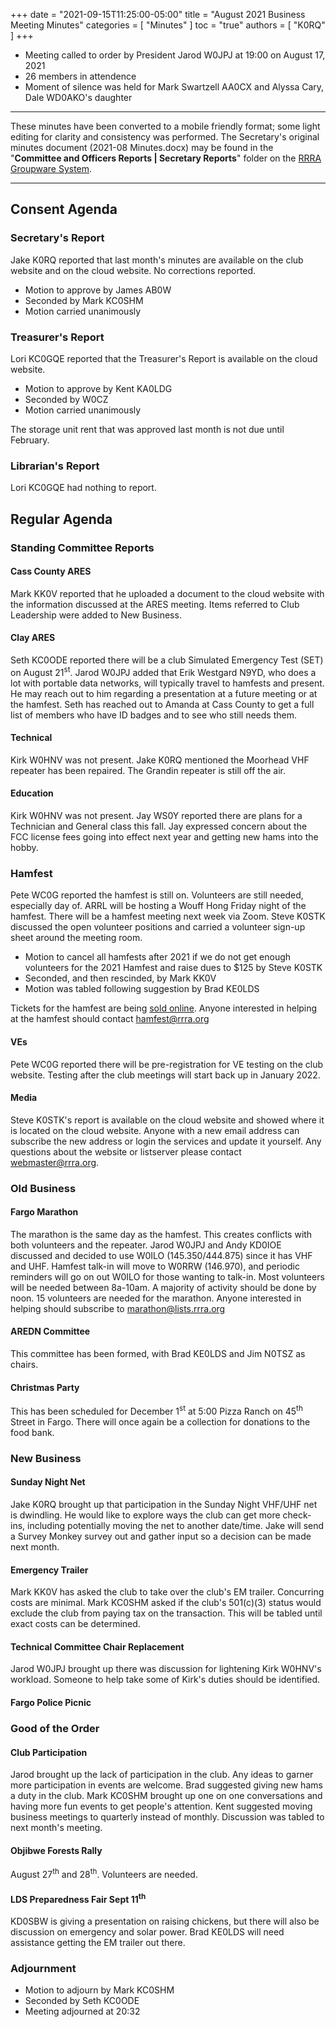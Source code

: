 +++
date = "2021-09-15T11:25:00-05:00"
title = "August 2021 Business Meeting Minutes"
categories = [ "Minutes" ]
toc = "true"
authors = [ "K0RQ" ]
+++
* Meeting called to order by President Jarod W0JPJ at 19:00 on August 17, 2021
* 26 members in attendence
* Moment of silence was held for Mark Swartzell AA0CX and Alyssa Cary, Dale WD0AKO's daughter

<!--more-->

---

These minutes have been converted to a mobile friendly format; some light
editing for clarity and consistency was performed. The Secretary's original
minutes document (2021-08 Minutes.docx) may be found in the
"**Committee and Officers Reports | Secretary Reports**" folder on the
[RRRA Groupware System](https://cloud.rrra.org/). 

---

## Consent Agenda 

### Secretary's Report

Jake K0RQ reported that last month's minutes are available on the club
website and on the cloud website. No corrections reported.

* Motion to approve by James AB0W
* Seconded by Mark KC0SHM
* Motion carried unanimously

### Treasurer's Report

Lori KC0GQE reported that the Treasurer's Report is available on the
cloud website.

* Motion to approve by Kent KA0LDG
* Seconded by W0CZ
* Motion carried unanimously

The storage unit rent that was approved last month is not due until
February.

### Librarian's Report

Lori KC0GQE had nothing to report.

## Regular Agenda

### Standing Committee Reports 

#### Cass County ARES

Mark KK0V reported that he uploaded a document to the cloud website with
the information discussed at the ARES meeting. Items referred to Club
Leadership were added to New Business.

#### Clay ARES

Seth KC0ODE reported there will be a club Simulated Emergency Test (SET)
on August 21<sup>st</sup>. Jarod W0JPJ added that Erik Westgard N9YD,
who does a lot with portable data networks, will typically travel to
hamfests and present. He may reach out to him regarding a presentation
at a future meeting or at the hamfest. Seth has reached out to Amanda at
Cass County to get a full list of members who have ID badges and to see
who still needs them.

#### Technical

Kirk W0HNV was not present. Jake K0RQ mentioned the Moorhead VHF
repeater has been repaired. The Grandin repeater is still off the air.

#### Education

Kirk W0HNV was not present. Jay WS0Y reported there are plans for a
Technician and General class this fall. Jay expressed concern about the
FCC license fees going into effect next year and getting new hams into
the hobby.

### Hamfest

Pete WC0G reported the hamfest is still on. Volunteers are still needed,
especially day of. ARRL will be hosting a Wouff Hong Friday night of the
hamfest. There will be a hamfest meeting next week via Zoom. Steve K0STK
discussed the open volunteer positions and carried a volunteer sign-up
sheet around the meeting room.

* Motion to cancel all hamfests after 2021 if we do not get enough volunteers
 for the 2021 Hamfest and raise dues to \$125 by Steve K0STK
* Seconded, and then rescinded, by Mark KK0V
* Motion was tabled following suggestion by Brad KE0LDS

Tickets for the hamfest are being
[sold online](https://buytickets.at/redriverradioamateurs).
Anyone interested in helping at the hamfest should contact
hamfest@rrra.org

#### VEs

Pete WC0G reported there will be pre-registration for VE testing on the
club website. Testing after the club meetings will start back up in
January 2022.

#### Media

Steve K0STK's report is available on the cloud website and showed where
it is located on the cloud website. Anyone with a new email address
can subscribe the new address or login the services and update it
yourself. Any questions about the website or listserver please contact
webmaster@rrra.org.

### Old Business

#### Fargo Marathon

The marathon is the same day as the hamfest. This creates conflicts with
both volunteers and the repeater. Jarod W0JPJ and Andy KD0IOE discussed
and decided to use W0ILO (145.350/444.875) since it has VHF and UHF.
Hamfest talk-in will move to W0RRW (146.970), and periodic reminders
will go on out W0ILO for those wanting to talk-in. Most volunteers will
be needed between 8a-10am. A majority of activity should be done by
noon. 15 volunteers are needed for the marathon. Anyone interested in
helping should subscribe to marathon@lists.rrra.org

#### AREDN Committee

This committee has been formed, with Brad KE0LDS and Jim N0TSZ as
chairs.

#### Christmas Party

This has been scheduled for December 1<sup>st</sup> at 5:00 Pizza
Ranch on 45<sup>th</sup> Street in Fargo. There will once again be a
collection for donations to the food bank.

### New Business

#### Sunday Night Net

Jake K0RQ brought up that participation in the Sunday Night VHF/UHF
net is dwindling. He would like to explore ways the club can get more
check-ins, including potentially moving the net to another date/time.
Jake will send a Survey Monkey survey out and gather input so a decision
can be made next month.

#### Emergency Trailer

Mark KK0V has asked the club to take over the club's EM trailer.
Concurring costs are minimal. Mark KC0SHM asked if the club's 501(c)(3)
status would exclude the club from paying tax on the transaction. This
will be tabled until exact costs can be determined.

#### Technical Committee Chair Replacement

Jarod W0JPJ brought up there was discussion for lightening Kirk
W0HNV's workload. Someone to help take some of Kirk's duties should be
identified.

#### Fargo Police Picnic

### Good of the Order

#### Club Participation

Jarod brought up the lack of participation in the club. Any ideas
to garner more participation in events are welcome. Brad suggested
giving new hams a duty in the club. Mark KC0SHM brought up one on one
conversations and having more fun events to get people's attention. Kent
suggested moving business meetings to quarterly instead of monthly.
Discussion was tabled to next month's meeting.

#### Objibwe Forests Rally

August 27<sup>th</sup> and 28<sup>th</sup>. Volunteers are needed.

#### LDS Preparedness Fair Sept 11<sup>th</sup>

KD0SBW is giving a presentation on raising chickens, but there will
also be discussion on emergency and solar power. Brad KE0LDS will need
assistance getting the EM trailer out there.

### Adjournment

* Motion to adjourn by Mark KC0SHM
* Seconded by Seth KC0ODE
* Meeting adjourned at 20:32
